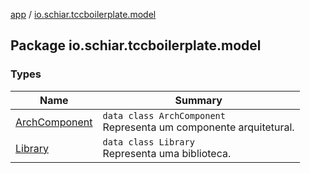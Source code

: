 [app](../index.md) / [io.schiar.tccboilerplate.model](./index.md)

## Package io.schiar.tccboilerplate.model

### Types

| Name | Summary |
|---|---|
| [ArchComponent](-arch-component/index.md) | `data class ArchComponent`<br>Representa um componente arquitetural. |
| [Library](-library/index.md) | `data class Library`<br>Representa uma biblioteca. |
